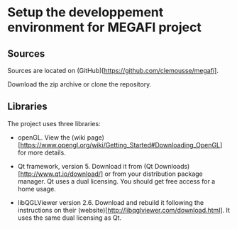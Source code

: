 Setup the developpement environment for MEGAFI project
======================================================

Sources
-------

Sources are located on (GitHub)[https://github.com/clemousse/megafi].

Download the zip archive or clone the repository.

Libraries
---------

The project uses three libraries:

*    openGL. View the (wiki
     page)[https://www.opengl.org/wiki/Getting_Started#Downloading_OpenGL]
     for more details.

*    Qt framework, version 5. Download it from
     (Qt Downloads)[http://www.qt.io/download/] or from your
     distribution package manager. Qt uses a dual licensing. You
     should get free access for a home usage.

*    libQGLViewer version 2.6. Download and rebuild it following the
     instructions on their
     (website)[http://libqglviewer.com/download.html]. It uses the
     same dual licensing as Qt.


